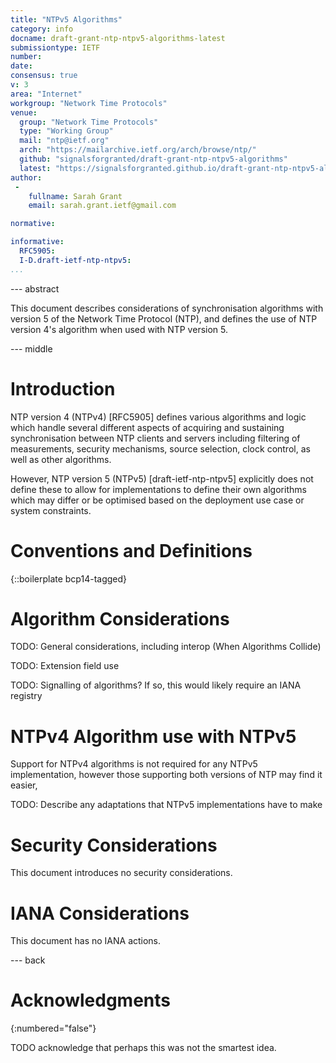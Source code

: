 ```yaml
---
title: "NTPv5 Algorithms"
category: info
docname: draft-grant-ntp-ntpv5-algorithms-latest
submissiontype: IETF
number:
date:
consensus: true
v: 3
area: "Internet"
workgroup: "Network Time Protocols"
venue:
  group: "Network Time Protocols"
  type: "Working Group"
  mail: "ntp@ietf.org"
  arch: "https://mailarchive.ietf.org/arch/browse/ntp/"
  github: "signalsforgranted/draft-grant-ntp-ntpv5-algorithms"
  latest: "https://signalsforgranted.github.io/draft-grant-ntp-ntpv5-algorithms/draft-grant-ntp-ntpv5-algorithms.html"
author:
 -
    fullname: Sarah Grant
    email: sarah.grant.ietf@gmail.com

normative:

informative:
  RFC5905:
  I-D.draft-ietf-ntp-ntpv5:
...
```


--- abstract

This document describes considerations of synchronisation algorithms with version 5 of the Network Time Protocol (NTP), and defines the use of NTP version 4's algorithm when used with NTP version 5.

--- middle

# Introduction

NTP version 4 (NTPv4) [RFC5905] defines various algorithms and logic which handle several different aspects of acquiring and sustaining synchronisation between NTP clients and servers including filtering of measurements, security mechanisms, source selection, clock control, as well as other algorithms.

However, NTP version 5 (NTPv5) [draft-ietf-ntp-ntpv5] explicitly does not define these to allow for implementations to define their own algorithms which may differ or be optimised based on the deployment use case or system constraints.

# Conventions and Definitions

{::boilerplate bcp14-tagged}

# Algorithm Considerations

TODO: General considerations, including interop (When Algorithms Collide)

TODO: Extension field use

TODO: Signalling of algorithms? If so, this would likely require an IANA registry

# NTPv4 Algorithm use with NTPv5

Support for NTPv4 algorithms is not required for any NTPv5 implementation, however those supporting both versions of NTP may find it easier,

TODO: Describe any adaptations that NTPv5 implementations have to make

# Security Considerations

This document introduces no security considerations.

# IANA Considerations

This document has no IANA actions.


--- back

# Acknowledgments
{:numbered="false"}

TODO acknowledge that perhaps this was not the smartest idea.
